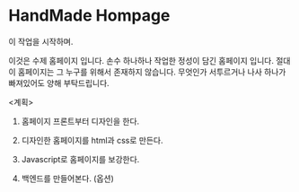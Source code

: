# HandMade Hompage

이 작업을 시작하며.

이것은 수제 홈페이지 입니다.
손수 하나하나 작업한 정성이 담긴 홈페이지 입니다.
절대 이 홈페이지는 그 누구를 위해서 존재하지 않습니다.
무엇인가 서투르거나 나사 하나가 빠져있어도 양해 부탁드립니다.

<계획>

1. 홈페이지 프론트부터 디자인을 한다.

2. 디자인한 홈페이지를 html과 css로 만든다.

3. Javascript로 홈페이지를 보강한다.

4. 백엔드를 만들어본다. (옵션)
